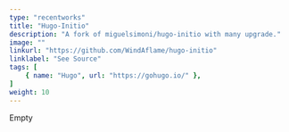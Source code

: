 ```yaml
---
type: "recentworks"
title: "Hugo-Initio"
description: "A fork of miguelsimoni/hugo-initio with many upgrade."
image: ""
linkurl: "https://github.com/WindAflame/hugo-initio"
linklabel: "See Source"
tags: [
    { name: "Hugo", url: "https://gohugo.io/" },
]
weight: 10
---
```


Empty